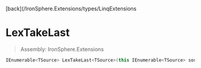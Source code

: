 ﻿

[back](/IronSphere.Extensions/types/LinqExtensions

# LexTakeLast

> Assembly: IronSphere.Extensions

```csharp
IEnumerable<TSource> LexTakeLast<TSource>(this IEnumerable<TSource> source, int count);
```



 